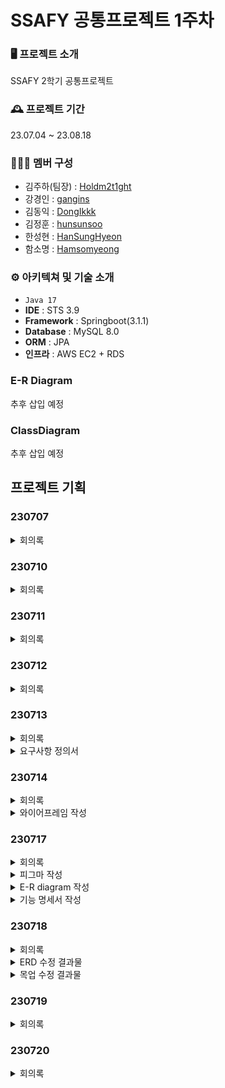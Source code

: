 # SSAFY 공통프로젝트 1주차

### 🖥️ 프로젝트 소개

SSAFY 2학기 공통프로젝트

### 🕰️ 프로젝트 기간

23.07.04 ~ 23.08.18

### 🧑‍🤝‍🧑 멤버 구성

- 김주하(팀장) : [Holdm2t1ght](https://github.com/Holdm2t1ght)
- 강경인 : [gangins](https://github.com/gangins)
- 김동익 : [DongIkkk](https://github.com/DongIkkk)
- 김정훈 : [hunsunsoo](https://github.com/hunsunsoo)
- 한성현 : [HanSungHyeon](https://github.com/HanSungHyeon)
- 함소명 : [Hamsomyeong](https://github.com/Hamsomyeong)

### ⚙️ 아키텍쳐 및 기술 소개

- `Java 17`
- **IDE** : STS 3.9
- **Framework** : Springboot(3.1.1)
- **Database** : MySQL 8.0
- **ORM** : JPA
- **인프라** : AWS EC2 + RDS

### E-R Diagram

추후 삽입 예정

### ClassDiagram

추후 삽입 예정

## 프로젝트 기획

### 230707

<details>
<summary>회의록</summary>
<div markdown="1">

## 1. 프로젝트명 정하기

- 소주 디스펜서… - 소주메이트
- S(o)UL Mate

## 2. 메인기능

### 2-1. 게임

- 구체적으로 어떤 게임들을 넣을지?
  - 게임마다 필요한 기술들(음성인식 텍스트 변환 등)
  - 모션인식 (학습되지 않은 부분은 어려울 수 있음)
  - 업다운, 초성, 라이어 게임
  - 화상 필터는 심화기능으로?
  - 기본틀은 유지하되 게임마다 제공하는 ui는 달라지게
  - 화상이라는 점을 고려해서 구현 가능한 게임
    - 정답처리, 벌칙자 등을 누가판단하느냐
  - 메인게임 3개 + 간단하고 직관적인 게임들 추가(룰렛, 사다리 등)
  - 엠젯뜨한 게임
  - 간단한 게임
    - 양세찬 게임( 본인에게만 보이지않는 단어 - 다른 게임에도 활용 가능)
    - (바보)라이어게임
    - 업다운 게임
  - 음성 인식이 들어갈 때 좋은 게임
    - 어목조동 → 사전에서 물 고기, 나무, 새, 동물을 가져와서 인식이 가능한지
    - 금지어→ 그냥 무슨 말이든 ai 스피커처럼 인식이 되나
    - 훈민정음→ 사전 음성 인식(핸드폰 알람 게임이랑 조합 가능)
  - 모션 인식
    - 병뚜껑 치기 → 모션 인식이 가능한지 먼저 파악 후 진행
  - 프론트가 파이팅할 게임
    - 더게임오브데스
    - 룰렛 돌리기, 사다리 타기
    - 손병호
  - 술게임다운 템포가 빠른 게임도 있어야하지않을까
    - 배스킨라빈스31
    - 아파트
    - 잔치기
    - 이순신 게임
    - 눈싸움

### 2-2. 공통기능

- 방 만들 때 필요한 설정
  - 인원 수
  - 심화 기능 랜덤 매칭 시 캠 필수 설정 → 안 켰을 때 내보내지게
  - 게임 선정자 랜덤 또는 방장 또는 번갈아가며
- 이모티콘 보내기
- 실시간 채팅
- 방에 들어갈 때 닉네임 또는 이름 설정
- 메인페이지
  - 로그인 (redis를 사용한 토큰 기술을 써 보기)
  - 방만들기 / 방입장
  - 설정 → 비밀번호 개인 정보
    - 마이크 확인, 캠 확인
- 눈 감을 때 내보내지게 → 시간은 설정할 수 있게
- 추방 투표 과반수 이상일 때 추방
- 본인 캠이랑 마이크 끌 수 있게
- 게임 중단
- 나가기 버튼
- 게임 방법 유튜브 링크 넣고 간단한 설명 볼 수 있게
- 방 설정 바꿀 수 있게

### 2-3. 세부조정사항

- 게임 중간에 입장했을 때는 캠만 나오고 참여는 안 되게 설정 → 대기 중으로 하도록
- 게임 중간에 퇴장했을 때 게임을 종료시킬지, 아니면 그대로 진행할지 게임의 특성에 따라 조정할 수 있게
- 게임마다 효과 어떻게 할지, 효과음? 정리하기
- 방마다 뒤에 디자인이 변경된다
- 게임에서 음성을 사용한 ai 인식

## 3. 심화기능

- 랜덤 매칭
- 녹화 기능을 하게 되면 모두에게 동의받는 투표 필수!
- 참여자별 음성 조절 가능하게(디스코드랑 비슷한 기능)
- 필터나 뒤에 배경 바꿀 수 있게

## 4. 간단한 역할 정하기

- 강경인
  FrontEnd
  React,
- 김동익
  BackEnd, FrontEnd
  방 CRUD, 잔치기
- 김정훈
  BackEnd, FrontEnd
  모션(병 치기 게임), (바보)라이어게임
- 김주하
  BackEnd, FrontEnd
  얼굴인식, 더 게임 오버 데스
- 한성현
  BackEnd
  유저, 룰렛
- 함소명

  BackEnd

  음성(훈민정음 게임) → 사전api랑 연동

  사다리

- 유저(로그인까지 포함되게), 관리자 → 설정 update → 음성 크기
- 화상
- 게임마다 필요한 백, 프론트
  - 음성
  - 모션
  - 기본적(라이어 게임, 룰렛, 사다리, 더 게임 오버 데스, 잔 치기)
- 방 만드는 설정 → 방 만들어지게 → 참여코드
- 얼굴인식
- 인프라, 배포
- 실시간 채팅 → 누가 할지

## 5. 사용**툴**

- 인프라
  - AWS EC2 + RDS
- DB
  - MySQL
- 백
  - 주 언어: JAVA(ver: JAVA 17)
  - SPRING BOOT(ver: 3.1.1) + JPA
  - Gradle
  - Postman → 노션 api 명세서 정리 및 문서 api 저장
  - 모션 인식 및 얼굴 인식은 둘이 상의해서 다시 적어 놓겠습니다
  - 음성 인식: 소명 언니가 써 주기
  - 사용 api는 아직 정하지 않았으니까 각자 기록 후 사용하는 것마다 서비스 탭에 추가하기
- 프론트
  - JavaScript(TypeScript) + HTML + CSS5
  - React
  - axios 통신
  - vscode
  - s3 서버
- 배포
- 협업
  - 피그마(목업)
  - 디스코드
  - 매터모스트
  - 노션
  - 지라
  - 깃랩 선 깃허브 정리
  - miro(브레인스토밍)

</div>
</details>

### 230710

<details>
<summary>회의록</summary>
<div markdown="1">

## Convention 작성

## 술게임 엎는다면

- 심리상담
- 안전귀가
- 2세 얼굴/얼굴변화 감지
- 감정 쓰레기통
  - 감정 일기장 → 밑의 통화를 기반으로 가장 많이 나온 표정을 달력에 기록
  - 서로의 심리 상담 → 필터로 랜덤 매칭
  - 익명
  - 친구 추가 / 차단 / 신고
  - 음성변조 / 얼굴 가면
- 공연(합주)
- 일일알바 당일면접 / 심부름 서비스
  - 구인구직 플랫폼에 준하는 프로젝트 볼륨
- 아이들 예절교육(양치, 식사습관 등)
- 넥타이 매는 법
- 업무나 교육 중에 나쁜 습관 파악 및 집중 시간 카운트

## 최종 아이디어 기획안

### 게임 → S(o)UL MATE

- 친구들과 온라인에서 즐길 수 있는 게임 창구
- 메인 게임
  - 할리갈리
    - 게임 방법
      ```jsx
      1. 전체 카드를 사용자에게 같은 개수대로 나눠 준다
      2. 게임 순서에 맞게 카드를 낸다
      3. 이때 게임 참여자들은 왼손으로 귀를 잡고 있는다
      4. 특정 과일의 수가 5개가 되면 종을 울린다
      5. 가장 먼저 누른 사람이 판에 올라간 카드를 모두 가져간다
      6. 카드가 전부 떨어진 사람은 탈락한다
      ```
    - 구현 방식
      - 전체 카드를 개수에 맞게 나눠 주는 자동화
      - 카드 내기 버튼을 눌렀을 때 카드가 자동으로 열리는 UI
      - 모션으로 왼손이 귀 위치에 들어가 있는지 파악해서 잡고 있지 않다면 빨간색 경고등 울리게
      - 가장 먼저 스페이스(종 형식 구현)를 누른 사람 파악해서 카드 넘어가게
      - 게임 탈락한 사람 UI로 탈락 알려 주기
  - 2인 협동 추리 게임
    - 기획
      - 한 명은 푸는 사람, 한 명은 문제 내는 사람이 될 수 있는 배경 주기
      - 반칙에 대한 게임 오버 상황 주기
    - 게임 방법
      ```jsx
      1. 여러 스테이지로 구성되어 있다
      2. 누가 문제를 풀고 맞힐지 역할을 선택한다
      3. 두 명의 화면은 다른 화면이 나오게 되고 문제를 내는 사람의 힌트에 맞추어 문제를 맞히는 사람이 게임을 동작한다
      4. 반칙 상황에 맞는 것이 나오면(예를 들어 문제를 그대로 그려서 보여 주는 등의 행위) 반칙으로 게임 오버가 된다
      ```
    - 구현 방식
    - 모험 스토리 - 허수아비(똑똑해지고 싶음) -> 겁쟁이 사자(용기를 얻고 싶음) -> 오즈 왈(서쪽 사악한 마녀를 죽여라) → 양철 나무꾼(마녀의 저주로 신체를 잃음, 심장) -> 서쪽마녀
      [오즈의 마법사 줄거리, 등장인물](https://m.blog.naver.com/pilg99/221385840421)
      → 웹에서 어디까지 구현이 가능할지 상상
      ![Untitled](https://file.notion.so/f/s/74bb99ca-2bde-4f32-bc3a-7de15993b2d2/Untitled.png?id=d6b330ee-9cb1-4f41-8f9e-e8a79fc33a04&table=block&spaceId=a94c58cd-3c97-4a9b-a028-c102bdd4bf42&expirationTimestamp=1689184800000&signature=hSwAeQ0cTtkiYLhFZAbNJdjkUC1JYo_17fucK04xB2s&downloadName=Untitled.png)
      ![Untitled](https://file.notion.so/f/s/7cf248c0-c71c-4c14-8bef-6cdf937019bd/Untitled.png?id=5b873366-0498-40f3-9643-8c8d818ef941&table=block&spaceId=a94c58cd-3c97-4a9b-a028-c102bdd4bf42&expirationTimestamp=1689184800000&signature=n72ooyYotKxFeH9bX3O4FhlbfYQT6ANFq26EA6A_nw0&downloadName=Untitled.png)
      ![Untitled](https://file.notion.so/f/s/385b3cee-db2a-4df0-aef3-5c8446b7a214/Untitled.png?id=075f30dd-f7dd-4dac-8d2c-56336f6e4a37&table=block&spaceId=a94c58cd-3c97-4a9b-a028-c102bdd4bf42&expirationTimestamp=1689184800000&signature=s5Z6mYIUWDSJlvWU2y8dNmgMOeLw-s_ojxt7NFWpUgw&downloadName=Untitled.png)

### EmoVenture or EmoThrow

- 같은 고민을 가진 사람들끼리 모여 대화할 수 있는 익명 커뮤니티
- 메인 기능
  - 필터를 통해 본인 고민에 맞는 주제를 정해 방을 들어갈 수 있음 → 랜덤
    - 대신 마음에 드는 사람 친구 추가 할 수 있게 → ~~(채팅으로 발전 가능성 있음)~~
    - 악성유저 차단 기능
  - 얼굴을 가릴 수 있고(스노우처럼 가면 쓸 수 있음) 음성 변조 선택 가능
  - 당일 얼굴 표정을 분석하여 가장 오래 잡힌 표정을 그날의 감정 기록에 전달
    - 코멘트를 달아 당일 일기 작성 가능
  - 감정 던지기 기능
- 심화 기능
  - 음성의 인지가 가능한지 확인한 후 기록 저장

### ~~Good Habit~~

- ~~업무 또는 공부 중 습관 교정을 할 수 있게 도와주는 프로그램~~
- ~~메인 기능~~
  - ~~업무 중에 켜 놓고 다른 일을 하는 동안 손을 물어뜯거나 턱을 괴고 있는 시간을 캡처하거나 카운트하여 정리한다~~
  - ~~자세 교정이 가능할지 → 거북목 등~~
  - ~~집중하는 시간 파악 타이머 저장~~
  - ~~그룹화로 하는 것도 괜찮지 않을까? → Like 열품타~~
    - ~~예시: 공통 팀 업무, 모각코, 스터디 시험 공부 등~~
- ~~추가 기능~~
  - ~~자기 관리 보조 서비스~~

</div>
</details>

### 230711

<details>
<summary>회의록</summary>
<div markdown="1">

## 1. 아이디어 구체화

### 게임

1. 2인 협동 게임.
   - 미로 - 맵 랜덤 만들기 -> 키업 (UI 변경x)
     - 출발지 랜덤
   - 기하학 문양 맞추기 -> 드래그앤드롭
   - 파노라마 -> 그림 랜덤 배치 -> 순서 배치

## 컨설턴트님 상담

### 게임

- 구현이 되야 재미요소를 알 수 있을 것 같다
- 박진감 - 구성 상의 중요
- 여러개가 모여진 게임 느낌이 될 수있음..
- 큰 게임/ 자잘하면 **결이 맞아야한다.**
- 가능성을 고려해서 구상.
- 룰 자체도 달라지니까 유저 입장에서 집중도가 깨질 수 있다.
- 유저가 스테이지를 클리어할 때마다 보상 요소
- 친한 친구랑 있는것만으도 좋다가 아닌 이 게임을 해야하는 이유 생각해보자.
- 결이 맞는 재미요소를 생각해보자. ( ex) 어린왕자-불멍, 힐링 )
- **오프라인을 온라인으로 땡겨놓는 것은 별로다**.. 미로게임이 제일 참신하다.
- 한번 하고 또 할까? - 보여지는게 중요함.

### EmoThrow

- 무난하다..
- 어떤게 차별점이 될수있는지 하나를 정하는게 좋을 것 같다.
- 커뮤니티 성? 그 외적으로 확장 가능성
- 우울성에 빠질 수 있음
- 이전 프로젝트들과 차별점필요
- 구체적인 메인 서비스
- 같은 고민을 가진 사람들이 모여서 어떤걸 하는지

## 게임 아이디어

- OJT 신입사원 친목, SSAFY 입과 전 친목 등 그룹 친목
- 해보면 재밌는 게임인데 대중적이지 않으면 소비자가 될 수 없다.
- 왜? 어떤 게임 좋아하나?
  1. 프론트가 아기자기했다.
  2. 중독? 돈 - 있다가 없어지고 심리적으로
  3. 룰이 간단함, 원클릭, 뇌를 안쓰는 게임이 유저를 끌어당김.
  4. 분석게임, 어떻게 하면 더 잘 할 수 있을지 고민할 수 있는 게임, 협동게임이라면 남탓할 수 있는 게임, 같이 즐길 수 있는게임,
  5. 경쟁요소 - 싸워서 이기거나, 클리어 하거나, 기록 연장하거나, 힐링게임이거나,
  6. 짧긴해.. 단발성.. 한번하고 안할 것 같아.. 파악하면 또 안할 것 같아..
  7. 동등하게 시작해서 실력차이로 경쟁하는 게임.
  8. 랜덤, 도박, 경쟁, 무한동력
  9. 예상되는 게임을 가져와서 업그레이드 시키는게 흥미를 도출 할 수 있을 것 같음.
  10. 우리가 만들고 우리가 또 할 게임.
  11. 테트리스, 버블샷, 방탈출 경쟁 게임
  12. 랭킹시스템 / 시간 재는것

## 최종 아이디어

## 주제

협동 퍼즐 게임

## 프로젝트 이름

Oz

## 기획 의도

- 용사님들 도로시를 집에 보내야해요. (컨셉에 잡아먹힘)

## 줄거리

[오즈의 마법사 줄거리, 등장인물](https://m.blog.naver.com/pilg99/221385840421)

1. 토네이도 때문에 도로시가 집에서 오즈의 나라로 떨어짐 집에 가는 법을 물어봤더니 오즈한테 가 보라고 사람들이 말함
2. 가는 동안 겁쟁이 사자, 양철 나무꾼, 허수아비를 만나고 모두 원하는 소원이 있어 함께 가게 됨
3. 오즈한테 갔더니 서쪽 마녀를 잡고 오면 소원을 이루어 준다고 함
4. 서쪽마녀에게 가는 동안 사자와 나무꾼과 허수아비는 원하는 걸 얻게 됨
5. 서쪽마녀를 잡고 오즈에게 갔더니 너희는 이미 원하는 걸 얻었다 도로시는 내가 보내 줌 하고 집에 보내 주고 끝!

## 게임 아이디어

1. 허수아비: 똑똑해지고 싶어 → 지능겜

   - 사칙연산
     - 숫자판을 뒤집어 5초 동안 보여 준다
     - 세 명의 조력자가 순서대로 숫자판을 조합해 준다
     - 허수아비가 부호 두 개를 이용하여 정답을 조합한다

1. 겁쟁이 사자: 용기를 얻고 싶어 → 무서운 겜

   - 미로
     - 조력자들은 지도를 볼 수 있다(여기서 누구는 함정 표시, 누구는 특정 벽 표시,

1. 양철 나무꾼: 따뜻한 마음씨를 갖고 싶어 → 뜨뜨무시한 겜

   - 상형문자 → 누군가 위험에 빠져 있는데 구하기 위한 자물쇠 풀기 같은 느낌으로 구현

1. 도로시: 집에 가고 싶어
   - 이어그리기 제시어 맞히기

- 프레임

  - 인원: 2~4명 (4명 권장)
  - 만약 인원이 되지 않는다면 그 역할 게임에서 역할을 맡을 사람을 선정할 수 있게 한다

- 스테이지 별 포지션 바꾸기
- 어느 조건을 충족하고 클리어를 하면 ⇒ 업적/보상
- 랭킹 / 경쟁요소 (라운드별 / 최종 클리어 시간 기록)
- 일러스트 AI
  - 미드저니 (디스코드)
  - 스테이블 디퓨전
  - 딥아트
  - Text to image 라고 구글링

</div>
</details>

### 230712

<details>
<summary>회의록</summary>
<div markdown="1">

## 설계 구체화

### 스토리

- 스토리
  - 도로시가 토네이도 타고 날아서 오즈의 나라로 떨어져서 오즈를 찾는 여행을 시작함
    - 도로시 : 으아아아앗! 어데고 ??!
  - ## 동료들을 만남
  - 오즈한테 갔더니 서쪽 마녀를 해치워 달라고 함
  - 여기서부터 게임 시작
  - 스테이지 원: 허수아비로 사칙연산 게임 끝나고 멍청해 보이던 허수아비가 똑똑해 보이기 시작하게 어쩌구
  - 스테이지 투: 겁쟁이 사자가 미로 찾기를 통해 장애물을 극복하며 용기를 찾음
  - 스테이지 쓰리: 동료들이 함정에 빠진 걸 삐그덕거리는 양철 나무꾼이 구해 주며 따듯한 마음씨를 찾게 됨
  - 파이널 스테이지: 이어 그리기로 그린 그림을 도로시가 맞히며 서쪽 마녀를 해치울 수 있게 됨
  - 오즈에게 돌아가서 나머지는 모두 원하는 걸 얻게 되었다는 걸 듣고 열기구 타고 집에 들어가면서 끝!

### 게임

- 사칙연산(허수아비: 똑똑해지고 싶어 → 지능겜)
  - 게임 방법
    - 숫자판을 뒤집어 5초 동안 보여 준다
    - 숫자 3개와 부호 2개로 식을 조합해 주어진 숫자와 같게 답을 추출한다.
    - 세 명의 조력자
      - 조력자에게는 숫자가 있는 판만 주어진다.
      - 조력자들은 서로 소통할 수 있다.
      - 세 명의 조력자가 순서대로 숫자판을 조합해 준다
    - 허수아비
      - 허수아비는 쓸 수 있는 사칙연산이 주어진다.
      - 허수아비가 부호 두 개를 이용하여 정답을 조합한다
  - 게임 세부 사항
    - 조력자 셋은 대화를 할 수 있다 → 문제 푸는 사람한테는 나머지 자동 음소거되게
    - 답을 만드는 상황: 자연수가 나오게 정답 추출 (정답이 먼저 나와 있어야 되는데 빼기는 앞에 수가 뒤에 수보다 커야 되고 나누기는 앞의 수가 뒤의 수의 배수여야 하는데 랜덤으로 답을 만들 때 조합 조건을 생각하면서 하기)
    - 숫자만 랜덤으로
    - 부호는 중복이 되게 계산 순서 지키기
    - 숫자판 6x6=36개로 하고 판은 중복이 안 되게 사용하는 대신 숫자는 1~12까지 세 번씩 랜덤으로 들어가게 설정
- 미로(겁쟁이 사자: 용기를 얻고 싶어)
  - 게임 방법
    - 세 명은 조력자, 한 명은 미로를 해결해 나가는 사람
    - 세 명이 길을 알려 주고 한 명은 키업으로 간다(윗 방향키와 아래 방향키는 앞뒤로 움직일 수 있고, 옆 방향키들은 시점을 변화할 수 있게 해 준다)
    - 장애물에 걸리게 되면 게임 오버가 된다
    - 도착지에 도착하면 끝난다
  - 세부 사항
    - 조력자 A: 출발지와 도착지를 주고 R 바닥 색을 볼 수 있다
    - 조력자 B: 장애물(구덩이)을 볼 수 있고 G 바닥 색을 볼 수 있다
    - 조력자 C: 장애물(폭탄)을 볼 수 있고 B 바닥 색을 볼 수 있다
    - 사자: 1인칭 시점으로 앞 방향만 볼 수 있다
    - 조력자 B와 C가 장애물을 둘 다 보게 할 건지, 아니면 장애물을 하나로 하고 벽이라는 요소를 넣을 것인지
      - 장애물은 두 개가 맞는데 사자 UI 화면에서만 벽을 볼 수 있게 구현하는 것도 괜찮다!
    - 맵 크기는 6*6 OR 10*10 시뮬레이션 해 보기 → 6\*6 → 각각 색을 12개씩 장애물은 6개씩
    - 전체 맵에서 출발지를 정하고 장애물을 설정한 다음 도착지를 경우의 수를 찾아 구현
    - 사자의 화면을 보는 재미가 있게 구성하기 사진들 찾아서 특별한 이벤트로 소리 같은 게 튀어나오거나 박쥐 같은 게 나오는 것도 괜찮을 듯!
- 상형문자(양철 나무꾼: 따뜻한 마음씨를 갖고 싶어)
  - 게임 방법
    - 세 칸이 비어 있는 동그라미 원형 2줄 퍼즐이 있다 총 7칸 또는 8칸이 비어 있음
    - 조력자들은 빈 칸이 무엇인지 알 수 있다
    - 빈 칸에 들어가는 정답 중 묘사를 듣고 가장 알맞은 것을 골라서 넣기
    - 가운데 동그라미를 누르면 정답 체크
  - 세부 사항
    - 총 데이터는 퍼즐 칸 * 6개로 정답은 랜덤 배치되고 보기를 고를 수 있는 것은 답안에 있는 모든 상형 문자 3*6개를 준다
    - 정답을 맞히는 것은 드래그 앤 드롭으로 버튼에 옮길 수 있게 한다
    - 심화 과정으로 원형 판이 돌아가며 조력자가 보이는 화면이 달라질 수 있게 할 수 있는지 파악
    - 기본 과정은 피자 조각처럼 세 부분을 조력자 화면에서 각각 보일 수 있게 한다
    - 전체에 1분 30초
- 이어그리기 제시어(도로시: 집에 가고 싶어)

  - 주제: 캐릭터
  - 게임 방법
    - 제시어를 1~3명의 조력자에게 제공한다
    - 순서대로 정해진 시간만큼 그리고 다음 사람이 이어 그릴 수 있게 한다
    - 모두 그리게 된다면 도로시가 맞힌다
  - 세부 사항
    - 조력자가 그릴 수 있는 시간을 각각 몇 초씩 줄 것인지
    - 제시어는 빅데이터로 넣을 테니 자료 찾기
    - 그림판 기능 필요함 → 색상 바꿔서 그릴 수 있는지 확인하기
    - 조력자들 **얼굴을 안 보이게** 하고 **음소거**를 시킴
    - 캐릭터를 모를 상황을 대비하여 시작 전 3초 동안 같이 볼 수 있게

- 스테이지 별 포지션 바꾸기
- 어느 조건을 충족하고 클리어를 하면 ⇒ 업적/보상
- 랭킹 / 경쟁요소 (라운드별 / 최종 클리어 시간 기록)
- 만약에 4명이 채워지지 않는다면 그 스테이지 한정 문제 맞히는 역할 정할 수 있게 함

### 기능

- 유저 CRUD
- 화상
- 실시간 채팅
- 사칙연산
- 미로
- 상형문자
- 이어그리기
- 랭킹 기록
- 스토리 진행
- 심화: 업적
- 심화: 모드

### 플로우

1. 웹 페이지 들어가야 돼
2. 타이틀이 나와야 되고 로그인, 회원 가입
   1. 콘셉트에 잡아먹힌 느낌으로 가서 메인에는 깔끔하게 로그인, 회원가입, 모험 시작 등만 나오게 한다
   2. 회원가입창이나 로그인창은 새로운 창으로 넘어가게
   3. api 추가해서 소셜 로그인(카카오, 네이버, 구글) 및 회원가입 가능하게
3. 로그인이 됐을 때 모험 시작, 마이페이지, 비밀번호 (not 찾기),
   1. 모험 시작은 팀 구성이 완료되었을 때 가능하게
   2. 팀 입장은 프라이빗하게 초대코드로만
   3. 버튼은 방만들기 / 코드 입력 두가지만 존재.
4. 방만들기 / 코드입력 페이지
   4-1. 방만들기
   4-2. 코드입력
5. 게임 시작 직전 (역할 선택)
6. 게임 화면
   (일단 생략)
7. 윷놀이 말움직이는거처럼 스테이지를 구성하던가 or 스토리를 일러스트로 애니메이션처럼 보여줄지 or 스테이지를 페이지로 넘긴다
8. 게임 클리어
   스토리의 아웃트로를 보여주고, 시간 측정된거 보여주고, 랭킹

</div>
</details>

### 230713

<details>
<summary>회의록</summary>
<div markdown="1">

### 방향성

    1. 회원관리: JWT, OAuth, SpringSecurity, Redis
    2. 실시간 통신: Web_RTC, Web_Socket
    3. Back_End: Spring Data JPA, QueryDSL , Gradle, MySQL(MariaDB), NoSQL
        - 게임 로그 - No SQL (mongoDB / Redis(메모리에 저장됨)- 메모리는 디스크에 비해 비쌈, 빨리 접근, 토큰 관리)
    4. Front_Ent: React, JavaScript, JSX, Redux(JavaScript 상태관리), React Hooks
    5. 자동 배포(CI/CD): NGINX, Jenkins, AWS EC2, Git Hooks, SonarQube(코드 품질), Docker
    6. 협업 툴: miro, Jira, GitLab, ERD Cloud

### 오늘 목표

1. 필수적인 기술스택 대략적인 학습 후, 구현에 걸리는 시간 판단 후 역할 분배
2. 전반적인 피그마 작성
3. JIRA 사용 (오전 라이브)

### 오전 피드백

- 게임은 nosql을 쓰는데 랭킹은 redis도 괜찮다

- redis는 메모리 db 몽고db는 디스크에 저장 → 메모리는 휘발성, 비쌈

- 랭킹같이 빨리 만들어서 써야 되지만 날아가도 된다 이런 건 redis를 쓰는 게 어울리는 데이터, 토큰 관리 redis

- 초반보다 무조건 후반이 빠르는데 초반에 달려 보고 어느 정도 속도가 나오는지에 따라서 해 본다 → 여기서 안 되면 게임의 난이도를 줄이기

### 16시 피드백

- 4인으로 변경, 게임의 스토리 설정
  좋아하심
- 허수아비 게임
  허수아비가 제일 멍청이가 아닌가?
  (정훈 의견) 조력자들이 숫자를 채우는게 아니라, 그냥 각자 한장씩 뒤집어서 볼 수 있게 해주는건 어떨까?
- 미로게임
  뭔가 메모할 수 있는 기능이 필요하지 않을까? (like 스도쿠)
  방향을 알수 있는 방법을 뭔가 더 줘야하지 않나? (너무 어려울거같다)
  사자입장은 노잼 ⇒ 개선 // 아이템을 넣거나 뭐 그런…
- 상형문자 게임
  꼭 상형문자여야 하나?
- 이어그리기 게임
  캐치마인드 같은 형식은 뭐 많이들 했고, 항상 평이 좋은 편이였다
- 전반적으로 게임설명하기가 엄청 힘들다
  ⇒ 게임 설명 부분을 진짜 잘 만들어야할듯
  ⇒ 아니면 다들 아는 게임으로 변경해야하나…? ㅜㅜ (정훈 개인의견)

컨설턴트님 피드백 그대로 메모

- “어떤 방식인지 알겠고 개발도 가능할거같은데, 재미는 모르겠다”
  (이게 근데 3번째 게임만을 타게팅하신게 아니라, 전반적인 부분을 말씀하신거 같음….)
  계속 얘기하면서 조금 더 괜찮게 봐주시게 되심
- “세번째 게임이 가장 걸린다”
- 연상게임 같은게 좀 더 낫지 않을까?
  - 지하X / X도 ⇒ 정답 : 철
- “같이 하는 사람 뿐만아니라, 보는 사람도 재밌어야한다”
- 페이저 3 Phaser로 구현할만한거
- 이어그리기는 무조건 재밌다..
- 게임성을 위해 촉박한 느낌을 주는게 좋다
  - 시간초가 째깍째깍 줄어들어서 압박감을 준다던가
  - 카드 병사가 쫓아온다던가 등..
- 일러스트는 어떻게 했나요?
- 다시하기나 넘어가기 등의 기능을 줘서 클리어가 버거울때 좀 조정할 수 있도록… 혹은 중간에 역할 바꾸기
-
- 랭킹은 방장? ⇒ 팀명으로 해도 ㄱㅊ / 아니면 로그인 없이하고 팀이름만 남기던지 / 캐주얼하게할거면 로그인이 필요없을거같긴함
- 정말 열심히하면 만들수 있을거같긴하다.
  초반에 열심히 달려서 개발 가능성을 판단하고, 개발의 난이도 조절이 필요함
- 난이도는 미로가 제일 힘들 듯, 4번째는 평이, 웹rtc 한명이 맡아서 해야하고, 첫번째꺼도 그렇게 어렵진 않을 듯

코치님 피드백

- 3가지 의문 : 일러스트, 네명이 다같이 로그인을 할 필요가 있을까?, 상형문자 쪽으로 게임에 대한 의문
- 3번 제외하고는 괜찮다. 난이도는 고민해볼 필요가 있다
- 전체적인 플레이타임은 어느정도로 예상하고있는지?
- 각 게임별로 맥스 타임이 있어야할거같다.
- 게임은 눈에보이는게 중요하다 // 스토리, 일러스트 퀄리티 등….

지라

- 다음주 월요일부터는 무조건 해야함
- 일단 금요일 하루에 대해서만 작성해보기
- 48포인트
- 매일 각자 40개 스프린트씩 240개

## 피드백 반영

1. 사칙연산게임

   1. 허수아비가 머리쓸 일이 없다
   2. 조력자들 힘빼기

   - 변경 사항
     1. 초반에 4명에게 숫자 판을 전체에게 10초 동안 보여 줌
     2. 30초 동안 조력자들은 여섯 개의 공개해 줄 판을 상의하게 해 주고, 허수아비에게는 맞혀야 할 정답을 미리 알려 줘서 고민할 수 있게 해 줌
     3. 30초 후 조력자가 공개한 판을 3초 동안 공개해 줌
     4. 허수아비가 모든 판을 채우고 답을 맞히면 성공공

</div>
</details>

<details>
<summary>요구사항 정의서</summary>
<div markdown="1">
https://www.notion.so/d1a29be535fa490fb25c6d32d2efab58
</div>
</details>

### 230714

<details>
<summary>회의록</summary>
<div markdown="1">
- 주말에 NoSQL & MongoDB & Web Socket 공부해오기( - 경인 빼고)

## 필요한 일러스트 정리

1. 인트로
   1. 토네이도에 날아가는 도로시 or 집 // 일러스트
      - 토네이도에 날아갔다.
   2. 인물 4명을 배경으로 // 스크립트
      - 스크립트 형식으로 인물들의 스토리를 살짝 소개
        - 도로시 : 집으로 돌아가고 싶어
        - 사자 :
   3. 성에 있는 마법사를 찾아온 일행 // 일러스트
      - 모험을 떠나자
2. 게임 진행 // 스크립트
   1. 게임 별로 알아서 잘 깔끔하게
3. 아웃트로
   1. 열기구 타고 가는 도로시 // 일러스트
      - 집에 잘 갔다
4. 게임 종료
   1. 열기구 일러 그대로 사용
      - 랭킹 보이고
      - 랭킹버튼 // 랭킹을 제대로 확인 할 수 있다
      - 홈버튼 // 4인 방 화면으로 돌아간다
5. 추가 1. 마이페이지에 드롭다운 안에 랭킹페이지가 있다. 1. 그 랭킹 페이지에서 전체 랭킹, 내 랭킹 확인 가능
</div>
</details>

<details>
<summary>와이어프레임 작성</summary>
<div markdown = "1">
<img src="https://github.com/HanSungHyeon/HanSungHyeon/assets/66876894/cde6096c-1307-4f75-972c-cf20c972faa9">
</div>
</details>

### 230717

<details>
<summary>회의록</summary>
<div markdown="1">
- 피그마 작성
- 기능 명세서 작성
- ERD 설계 → 컨설턴트님 검토 맡기

### 목업

피그마 활용

기능별 분담 피그마 그리기

#### 자체 피드백

- 대기방, 역할선택에서는 좌측상단 스테이지이동 보여주는거 빼기
- 채팅방
  - 말풍선
  - 시간 - 디스코드 느낌
- 역할선택방
  - 닉네임 나오게
- 사칙연산게임
  - 게임진행시 부가설명
- 미로찾기게임
  - 방향키 UI, 함정 설명 - 구덩이, 폭탄
  - 도움말 바꾸기
  - 색깔 톤맞추기
  - 함정다시그리기
  - 타이머 없애기
- 상형문자
  - 타이머 없애기
  - 3개정도는 채우기
  - UI크기 동일하게
- 이어그리기

### NoSQL 필요한 데이터 정리

- 이어그리기 게임
  - 제시어 빅데이터 넣기
- 상형문자 게임
  - 상형문자 이미지 데이터 저장
- 탈출 게임
  - 색깔별 일러스트 저장(사자 시점)
- 스토리 스크립트
  - 대사
  - 캐릭터 사진, 캐릭터명
  - 배경 사진
  - 순서
- 전체 배경 일러스트
  - 일러스트 사진(순서)
  - 자막
- 게임 방법 - 내용 - 역할
</div>
</details>

<details>
<summary>피그마 작성</summary>
<div markdown = "1">
<img width="800" alt="스크린샷 2023-07-18 오전 12 51 03" src="https://github.com/DongIkkk/gitexercise2/assets/110454344/f4a4bd57-1035-42a2-9596-3bccd400e878">
<img width="800" alt="스크린샷 2023-07-18 오전 12 51 23" src="https://github.com/DongIkkk/gitexercise2/assets/110454344/a68c75e6-6cac-4e81-ac0d-a3055bdbb2cf">
<img width="800" alt="스크린샷 2023-07-18 오전 12 51 41" src="https://github.com/DongIkkk/gitexercise2/assets/110454344/3636d08c-12c0-4b0f-9644-1e6317b7f670">
</div>
</details>

<details>
<summary>E-R diagram 작성</summary>
<div markdown = "1">
컨설턴트님께 피드백 받고 다시작성
<img width="993" alt="스크린샷 2023-07-18 오전 1 00 40" src="https://github.com/DongIkkk/gitexercise2/assets/110454344/93f83737-9dfd-490e-ad34-3962e519df10">
</div>
</details>

<details>
<summary>기능 명세서 작성</summary>
<div markdown="1">
https://www.notion.so/5b16ea74515e430ea3136ab9d6cb6df0
</div>
</details>

### 230718

<details>
<summary>회의록</summary>
<div markdown="1">

### 금일 목표

- ERD 컨펌받기
- 목업 마무리
- API 명세서 작성
- 시스템 아키텍쳐

### 개별목표

#### 목업

- 주하 - 게임방법
- 동익 - 게임방법
- 경인 - 스크립트 합치기
- 정훈 - 일러스트
- 소명 - 일러스트 페이지 서술

### 결과

#### 1. ERD 컨펌받기(14:00~15:00) -> 수정 중

#### 컨설턴트님 피드백 내용

- 목업

  - 방만들때 - 랭킹에 등록할 팀명 적기

- ERD

  - 비밀번호 - 길이 크게하기
  - 명확한 코멘트 달기
  - 탈퇴는 하되, 정보는 갖고 있는다.
  - foregien key 없는게 좋다.

  - 방이 만들어지는 시점에 정보 갖고있기
    - 게임을 시작했는지, 방을 만들었는지, 등
  - 사용자 팀 테이블
    - 시간, 역할
  - 팀(명 중복 가능?)
    - 회차별 기록, 클리어 여부, 실패/성공 시간, 팀 구성 시간, 해체 시간.
  - 기록(데이터로 난이도 예측 가능)
    - 시작시간, 종료시간, 성공여부
    - 시간단위로 업데이트? 실시간 업데이트?
    - Redis서버 - 메모리 탑재(영구저장이 안됨, 빠르게 접근 가능, 저장하고 나면 날림), mongoDB - 디스크에 탑재
  - 사칙연산 게임
    - 사용자 클릭 타임 저장.
    - 서버가 판 정보, 정답 판단 전달
  - 함정 게임
    - 방향키 누를때마다 로그 저장
    - 타임 저장
    - 서버가 정답 판단
  - 상형문자 게임
    - 드래그 앤 드롭 실패, 성공도 로그 저장
  - 제시어 게임
    - 어떤 제시어가 어려웠는지.. 시간 추가
    - 그림도 저장
    - front에하면 f12하면 정답 다나옴
  - 클리어 타임

#### 2. 목업 수정(~14:00) -> 완료

- 게임 / 일러스트 페이지 / 스크립트 작성 완료
- 목업 수정 결과물 하단 첨부

#### 3. ERD 컨펌후 회의 (15:00~17:30)

- 회의 결과 ERD 내용 하단 첨부
</div>
</details>

<details>
<summary>ERD 수정 결과물</summary>
<div markdown = "1">
<img src="https://user-images.githubusercontent.com/108648330/254320329-592a87cf-2b27-4eca-9584-1e003a2097b7.png">
</div>
</details>

<details>
<summary>목업 수정 결과물</summary>
<div markdown = "1">
<img src="https://user-images.githubusercontent.com/108648330/254320757-2317db3d-2775-4d69-a695-e79c521ebca6.png">
<img src="https://user-images.githubusercontent.com/108648330/254320991-7d9a498a-5359-4d28-bd4d-cac0c215b255.png">
</div>
</details>


### 230719

<details>
<summary>회의록</summary>
<div markdown="1">

230719 회의

물어볼것

랭킹

로그

- 로그를 쌓는 방식
- 유형만 지정해두고 메시지 라는것에 다 담아버렸어
- 분석할때 어떤식으로???

bgm 관리

게임중에 한판한판 유지되어야 할 값들은 어떻게

간트차트

## 컨설턴트님 피드백

- 팀 밑에 회차가 있다 → 바로 끝나는거 아니냐
- “팀 이름”이 아니라 “게임 방제”로 생각하는게 좋을듯
- 팀 테이블을 방 테이블로 변경하고 팀명만 존재
- 그 아래 테이블에 회차나 구성 시간 등이 존재
- 방에는 사람이 없고, 회차에 사람이 존재방

- 세부 설명을 드렸더니 다시 고민하심
- 팀테이블과 회차테이블은 따로 존재하는게 맞다
- 팀멤버와 회차멤버가 따로 있어야함
- 역할군은 회차멤버에 들어가야하고

- 무조건 팀테이블 회차테이블 따로가 맞다
    - 팀에도 멤버가 존재
    - 회차에도 멤버가 존재

- 역할군이나 스테이지를 코드테이블로 따로 뺄건지 고민해야함
- 영원불변의 것들은 사실 하드코딩해도 괜찮음. 근데 빼두면 괜찮긴할거임

- 랭킹 테이블 지우고

- int → smallint, tinyint로 변경

- 로그로 쌓는정도로 테이블 연결
- 기록테이블 횟수 테이블 따로.

- 로그 메시지를 String으로 받으면 관계를 못맺음 (직접 확인해야함)

- 함정게임은 좌표값이나, 유저가 어떤 방향키를 입력했는지 로그 필요 → 회차와 관계성이 필요해서 복잡해질수 있음 (다른 게임과는 다르게 함정게임은 로그가 좀 필요해 보인다고 말씀주심)

- 우리가 고민한 부분(정답이나 뭐 그런 값들)은 DB에 넣는 것이 좋을듯 (클라x, 서버x)
- 그래서 로그가 필요하다
- 클라이언트에게 보여줬다가 뺏음 (사칙연산판 같은 것들)

- 실시간이 아닌 경우는 랭킹테이블이 따로 있고 거기에 넣어둘 필요가 없다.
- 따로 있는 경우는 전날 랭킹이거나 월별 랭킹 등….

- 컨설턴트님이라면 회차에 로그를 달아서 어떤 게임을 했는지 등을 다 연결해둬서
- 로그 테이블은 전반적인 테이블 하나만 존재하게 구성할거같다고 하심
- 기존 상형문자게임로그, 이어그리기게임로그 같은건 사실 로그보다는 코드테이블에 가깝다

배포할때 백 EC2, 프론트 S3 구분해서 배포하는거 코치님께여쭤봄

배포하는 방식의 차이인데

ec2에 도커 컨테이너활용해서 백프론트 둘다올리는것으로도 충분

싸피에서 제공하는 ec2 서버 충분히 사양이 괜찮음

</div>
</details>

### 230720

<details>
<summary>회의록</summary>
<div markdown="1">
230720 회의

## 게임 로그 설계

### 게임별로 어떤 로그를 남길지

운영자의 입장에서 이후 게임 운영을 위해 분석할 데이터들

1stage - 사칙연산

- 로그 테이블
    - 숫자판 - varchar
        - ex) [[1,2,3,4,5,6], [1,2,3,4,5,6], …]
    - 조력자1 선택한 좌표
    - 조력자2 선택한 좌표
    - 조력자3 선택한 좌표
    - (상황) 임의의 조력자 a가 숫자판에서 하나를 선택하면, 나머지 b, c에게도 그 숫자판이 선택되었다는 사실이 실시간으로 반영되어 체크표시 등으로 확인 가능하다.
        
        (상황) 시간 내에 조력자 a,b,c가 2개씩 선택하지 못했을 경우, 선택한 만큼의 숫자판만 반영된다.
        
    - 정답자 기호 && n 선택
    - 정답유무 o x
    - 로그 찍힌 시간
- 게임 테이블
    - 정답
    - 조력자 - 선택한 6개 숫자
    - 정답자 - 제출한 정답

2stage - 함정

3stage - 상형문자게임

4stage - 이어그리기게임

</div>
</details>

